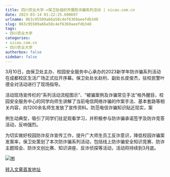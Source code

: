 ```yaml
---
title: 四川农业大学->保卫处组织开展防诈骗系列活动 | sicau.com.cn
date: 2023-03-14 01:22:25.690697
urlname: 063c95509a66a58c4ef6369aeefdb348
slug: 063c95509a66a58c4ef6369aeefdb348
tags: 
- 四川农业大学
categories:
- sicau.com.cn
- 四川农业大学
authorbox: false
sidebar: false
---
```

3月10日，由保卫处主办、校园安全服务中心承办的2023新学年防诈骗系列活动在成都校区生活广场正式拉开序幕。保卫处处长赵桁、副处长皮俊杰，驻校民警叶德全对活动进行了现场指导。  

活动现场宣传栏的“系列活动流程图示”、“被骗案例及诈骗常见手法”格外醒目，校园安全服务中心的同学向师生讲解了当前电信网络诈骗的作案手法、基本套路等相关内容，向1200余名师生发放了宣传资料。防范电信诈骗知识贴近现实，案
<!--more-->
例生动典型，吸引了同学们驻足观看学习，并积极参与防诈骗承诺签字及防诈竞答活动，反响强烈。

为切实做好校园防诈反诈宣传工作，提升广大师生员工反诈意识，降低校园诈骗案发案率，保卫处策划了本次防诈骗系列活动，包括线上防诈骗安全知识竞赛、防诈主题班会、防诈文创比赛、知识讲座、反诈侦探等活动，活动将持续到3月底。

![图](https://news.sicau.edu.cn/__local/1/ED/C7/3CF1331AD01F87088D84202A743_639267D1_40ADF.jpg)

[转入文章首发地址](https://news.sicau.edu.cn/info/1078/71377.htm)